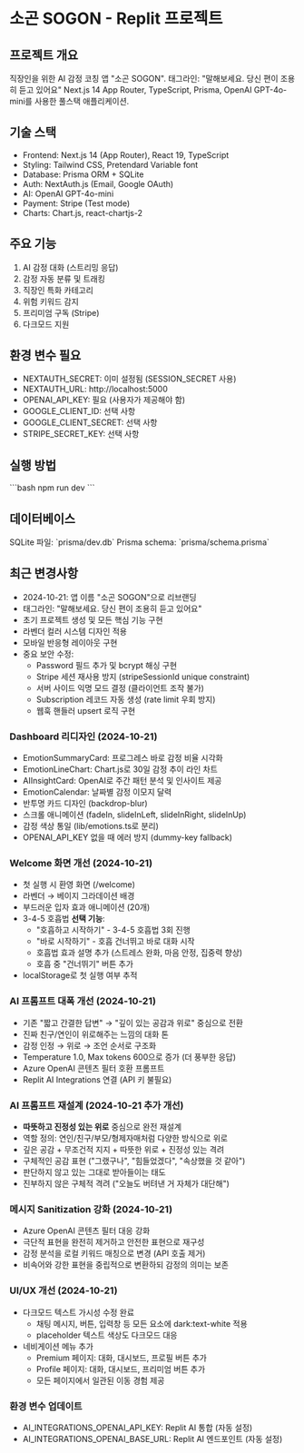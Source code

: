 # 소곤 SOGON - Replit 프로젝트

## 프로젝트 개요
직장인을 위한 AI 감정 코칭 앱 "소곤 SOGON". 
태그라인: "말해보세요. 당신 편이 조용히 듣고 있어요"
Next.js 14 App Router, TypeScript, Prisma, OpenAI GPT-4o-mini를 사용한 풀스택 애플리케이션.

## 기술 스택
- Frontend: Next.js 14 (App Router), React 19, TypeScript
- Styling: Tailwind CSS, Pretendard Variable font
- Database: Prisma ORM + SQLite
- Auth: NextAuth.js (Email, Google OAuth)
- AI: OpenAI GPT-4o-mini
- Payment: Stripe (Test mode)
- Charts: Chart.js, react-chartjs-2

## 주요 기능
1. AI 감정 대화 (스트리밍 응답)
2. 감정 자동 분류 및 트래킹
3. 직장인 특화 카테고리
4. 위험 키워드 감지
5. 프리미엄 구독 (Stripe)
6. 다크모드 지원

## 환경 변수 필요
- NEXTAUTH_SECRET: 이미 설정됨 (SESSION_SECRET 사용)
- NEXTAUTH_URL: http://localhost:5000
- OPENAI_API_KEY: 필요 (사용자가 제공해야 함)
- GOOGLE_CLIENT_ID: 선택 사항
- GOOGLE_CLIENT_SECRET: 선택 사항
- STRIPE_SECRET_KEY: 선택 사항

## 실행 방법
\`\`\`bash
npm run dev
\`\`\`

## 데이터베이스
SQLite 파일: \`prisma/dev.db\`
Prisma schema: \`prisma/schema.prisma\`

## 최근 변경사항
- 2024-10-21: 앱 이름 "소곤 SOGON"으로 리브랜딩
- 태그라인: "말해보세요. 당신 편이 조용히 듣고 있어요"
- 초기 프로젝트 생성 및 모든 핵심 기능 구현
- 라벤더 컬러 시스템 디자인 적용
- 모바일 반응형 레이아웃 구현
- 중요 보안 수정:
  * Password 필드 추가 및 bcrypt 해싱 구현
  * Stripe 세션 재사용 방지 (stripeSessionId unique constraint)
  * 서버 사이드 익명 모드 결정 (클라이언트 조작 불가)
  * Subscription 레코드 자동 생성 (rate limit 우회 방지)
  * 웹훅 핸들러 upsert 로직 구현

### Dashboard 리디자인 (2024-10-21)
- EmotionSummaryCard: 프로그레스 바로 감정 비율 시각화
- EmotionLineChart: Chart.js로 30일 감정 추이 라인 차트
- AIInsightCard: OpenAI로 주간 패턴 분석 및 인사이트 제공
- EmotionCalendar: 날짜별 감정 이모지 달력
- 반투명 카드 디자인 (backdrop-blur)
- 스크롤 애니메이션 (fadeIn, slideInLeft, slideInRight, slideInUp)
- 감정 색상 통일 (lib/emotions.ts로 분리)
- OPENAI_API_KEY 없을 때 에러 방지 (dummy-key fallback)

### Welcome 화면 개선 (2024-10-21)
- 첫 실행 시 환영 화면 (/welcome)
- 라벤더 → 베이지 그라데이션 배경
- 부드러운 입자 효과 애니메이션 (20개)
- 3-4-5 호흡법 **선택 기능**:
  * "호흡하고 시작하기" - 3-4-5 호흡법 3회 진행
  * "바로 시작하기" - 호흡 건너뛰고 바로 대화 시작
  * 호흡법 효과 설명 추가 (스트레스 완화, 마음 안정, 집중력 향상)
  * 호흡 중 "건너뛰기" 버튼 추가
- localStorage로 첫 실행 여부 추적

### AI 프롬프트 대폭 개선 (2024-10-21)
- 기존 "짧고 간결한 답변" → "깊이 있는 공감과 위로" 중심으로 전환
- 진짜 친구/연인이 위로해주는 느낌의 대화 톤
- 감정 인정 → 위로 → 조언 순서로 구조화
- Temperature 1.0, Max tokens 600으로 증가 (더 풍부한 응답)
- Azure OpenAI 콘텐츠 필터 호환 프롬프트
- Replit AI Integrations 연결 (API 키 불필요)

### AI 프롬프트 재설계 (2024-10-21 추가 개선)
- **따뜻하고 진정성 있는 위로** 중심으로 완전 재설계
- 역할 정의: 연인/친구/부모/형제자매처럼 다양한 방식으로 위로
- 깊은 공감 + 무조건적 지지 + 따뜻한 위로 + 진정성 있는 격려
- 구체적인 공감 표현 ("그랬구나", "힘들었겠다", "속상했을 것 같아")
- 판단하지 않고 있는 그대로 받아들이는 태도
- 진부하지 않은 구체적 격려 ("오늘도 버텨낸 거 자체가 대단해")

### 메시지 Sanitization 강화 (2024-10-21)
- Azure OpenAI 콘텐츠 필터 대응 강화
- 극단적 표현을 완전히 제거하고 안전한 표현으로 재구성
- 감정 분석을 로컬 키워드 매칭으로 변경 (API 호출 제거)
- 비속어와 강한 표현을 중립적으로 변환하되 감정의 의미는 보존

### UI/UX 개선 (2024-10-21)
- 다크모드 텍스트 가시성 수정 완료
  * 채팅 메시지, 버튼, 입력창 등 모든 요소에 dark:text-white 적용
  * placeholder 텍스트 색상도 다크모드 대응
- 네비게이션 메뉴 추가
  * Premium 페이지: 대화, 대시보드, 프로필 버튼 추가
  * Profile 페이지: 대화, 대시보드, 프리미엄 버튼 추가
  * 모든 페이지에서 일관된 이동 경험 제공

### 환경 변수 업데이트
- AI_INTEGRATIONS_OPENAI_API_KEY: Replit AI 통합 (자동 설정)
- AI_INTEGRATIONS_OPENAI_BASE_URL: Replit AI 엔드포인트 (자동 설정)
